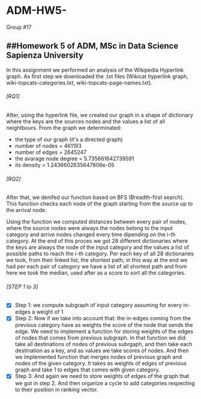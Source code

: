 # ADM-HW5-

Group #17

##Homework 5 of ADM, MSc in Data Science Sapienza University
---
In this assignment we performed an analysis of the Wikipedia Hyperlink graph. As first step we downloaded the .txt files (Wikicat hyperlink graph, wiki-topcats-categories.txt, wiki-topcats-page-names.txt).
###### [RQ1]
After, using the hyperlink file, we created our graph in a shape of dictionary where the keys are the sources nodes and the values a list of all neightbours. From the graph we determinated:
- the type of our graph (it's a directed graph)
- number of nodes = 461193
- number of edges = 2645247
- the avarage node degree = 5.735661642739591 
- its density = 1.2436602635647606e-05
 
###### [RQ2]
After that, we denifed our function based on BFS (Breadth-first search). This function checks each node of the graph starting from the source up to the arrival node. 

Using the function we computed distances between every pair of nodes, where the source nodes were always the nodes belong to the input category and arrive nodes changed every time dipending on the i-th category. At the end of this proces we got 28 different dictionaries where the keys are always the node of the input category and the values a list of possible paths to reach the i-th category. Per each key of all 28 dictionaries we took, from their linked list, the shortest path; in this way at the end we had per each pair of category we have a list of all shortest path and from here we took the median, used after as a score to sort all the categories.

###### [STEP 1 to 3]

- [x] Step 1:	we compute subgraph of input category assuming for every in-edges a weight of 1
- [x] Step 2: Now if we take into account that: the in-edges coming from the previous category have as weights the score of the node that sends the edge.
We need to implement a function for storing weights of the edges of nodes that comes from previous subgraph. In that function we did: take all destinations of nodes of previous subrgaph, and then take each destination as a key, and as values we take scores of nodes. 
And then we implemented function that merges nodes of previous graph and nodes of the given category. It takes as weights of edges of previous graph and take 1 to edges that comes with given category.
- [x] Step 3: And again we need to store weights of edges of the graph that we got in step 2. And then organize a cycle to add categories respecting to their position in ranking vector.
